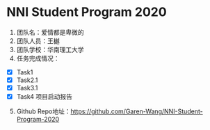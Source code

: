 # NNI Student Program 2020

1. 团队名：爱情都是卑微的
2. 团队人员：王樾
3. 团队学校：华南理工大学
4. 任务完成情况：
- [x] Task1
- [x] Task2.1
- [x] Task3.1
- [x] Task4 项目启动报告
5. Github Repo地址：https://github.com/Garen-Wang/NNI-Student-Program-2020
